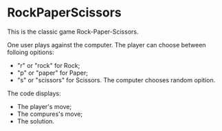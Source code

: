 # RockPaperScissors
This is the classic game Rock-Paper-Scissors. 

One user plays against the computer.
The player can choose between folloing opitions:
- "r" or "rock" for Rock;
- "p" or "paper" for Paper;
- "s" or "scissors" for Scissors.
The computer chooses random opition. 

The code displays:
- The player's move;
- The compures's move;
- The solution.
